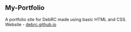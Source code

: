 ## My-Portfolio
A portfolio site for DebRC made using basic HTML and CSS.<br>
Website - <a href="https://debrc.github.io">debrc.github.io</a>
